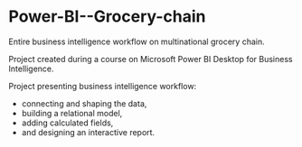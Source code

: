 # Power-BI--Grocery-chain
 Entire business intelligence workflow on multinational grocery chain.
 
Project created during a course on Microsoft Power BI Desktop for Business Intelligence.

Project presenting business intelligence workflow: 
- connecting and shaping the data,
- building a relational model,
- adding calculated fields,
- and designing an interactive report.




  
